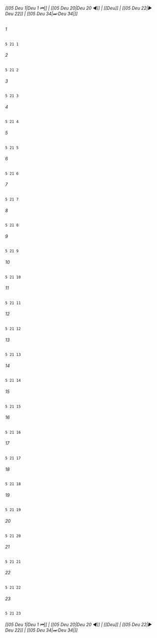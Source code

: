 
###### [[05 Deu 1|Deu 1 ⏮]] | [[05 Deu 20|Deu 20 ◀]] | [[Deu]] | [[05 Deu 22|▶ Deu 22]] | [[05 Deu 34|⏭ Deu 34|]]

###### 1
``` verse
5 21 1 
```
###### 2
``` verse
5 21 2 
```
###### 3
``` verse
5 21 3 
```
###### 4
``` verse
5 21 4 
```
###### 5
``` verse
5 21 5 
```
###### 6
``` verse
5 21 6 
```
###### 7
``` verse
5 21 7 
```
###### 8
``` verse
5 21 8 
```
###### 9
``` verse
5 21 9 
```
###### 10
``` verse
5 21 10 
```
###### 11
``` verse
5 21 11 
```
###### 12
``` verse
5 21 12 
```
###### 13
``` verse
5 21 13 
```
###### 14
``` verse
5 21 14 
```
###### 15
``` verse
5 21 15 
```
###### 16
``` verse
5 21 16 
```
###### 17
``` verse
5 21 17 
```
###### 18
``` verse
5 21 18 
```
###### 19
``` verse
5 21 19 
```
###### 20
``` verse
5 21 20 
```
###### 21
``` verse
5 21 21 
```
###### 22
``` verse
5 21 22 
```
###### 23
``` verse
5 21 23 
```

###### [[05 Deu 1|Deu 1 ⏮]] | [[05 Deu 20|Deu 20 ◀]] | [[Deu]] | [[05 Deu 22|▶ Deu 22]] | [[05 Deu 34|⏭ Deu 34|]]

